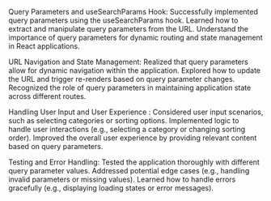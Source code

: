 Query Parameters and useSearchParams Hook:
Successfully implemented query parameters using the useSearchParams hook.
Learned how to extract and manipulate query parameters from the URL.
Understand the importance of query parameters for dynamic routing and state management in React applications.

URL Navigation and State Management:
Realized that query parameters allow for dynamic navigation within the application.
Explored how to update the URL and trigger re-renders based on query parameter changes.
Recognized the role of query parameters in maintaining application state across different routes.

Handling User Input and User Experience :
Considered user input scenarios, such as selecting categories or sorting options.
Implemented logic to handle user interactions (e.g., selecting a category or changing sorting order).
Improved the overall user experience by providing relevant content based on query parameters.

Testing and Error Handling:
Tested the application thoroughly with different query parameter values.
Addressed potential edge cases (e.g., handling invalid parameters or missing values).
Learned how to handle errors gracefully (e.g., displaying loading states or error messages).
